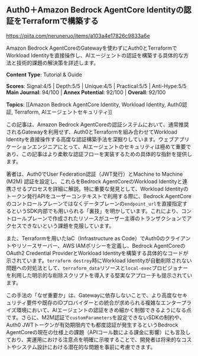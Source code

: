 ## Auth0＋Amazon Bedrock AgentCore Identityの認証をTerraformで構築する

https://qiita.com/neruneruo/items/a103a4e17826c9833a6e

Amazon Bedrock AgentCoreのGatewayを使わずにAuth0とTerraformでWorkload Identityを直接操作し、AIエージェントの認証を構築する具体的な方法と技術的課題の解決策を詳述します。

**Content Type**: Tutorial & Guide

**Scores**: Signal:4/5 | Depth:5/5 | Unique:4/5 | Practical:5/5 | Anti-Hype:5/5
**Main Journal**: 94/100 | **Annex Potential**: 92/100 | **Overall**: 92/100

**Topics**: [[Amazon Bedrock AgentCore Identity, Workload Identity, Auth0認証, Terraform, AIエージェントセキュリティ]]

この記事は、Amazon Bedrock AgentCoreの認証システムにおいて、通常推奨されるGatewayを利用せず、Auth0とTerraformを組み合わせてWorkload Identityを直接操作する高度な認証構築手法を深掘りしています。ウェブアプリケーションエンジニアにとって、AIエージェントのセキュリティは極めて重要であり、この記事はより柔軟な認証フローを実装するための具体的な指針を提供します。

著者は、Auth0でUser Federation認証（JWT発行）とMachine to Machine (M2M) 認証を設定し、これらをBedrock AgentCoreのWorkload Identityと連携させるプロセスを詳細に解説。特に重要な発見として、Workload Identityのトークン発行APIをユーザーコンテキストで利用する際に、Bedrock AgentCoreのコントロールプレーンではなくデータプレーンの`endpoint_url`を直接指定するというSDK内部でも用いられる「裏技」を明かしています。これにより、コントロールプレーンで作成されたリソースがユーザー主導のトランザクションでアクセスできないという課題を克服しています。

また、Terraformを用いたIaC（Infrastructure as Code）でAuth0のクライアントやリソースサーバー、AWS IAMポリシーを定義し、Bedrock AgentCoreのOAuth2 Credential ProviderとWorkload Identityを構築する具体的なコードが示されています。`terraform destroy`時にWorkload Identityが自動削除されない問題への対処法として、`terraform_data`リソースと`local-exec`プロビジョナーを利用した明示的な削除スクリプトを導入する堅実なアプローチも提示されています。

この手法の「なぜ重要か」は、Gatewayに依存しないことで、より高度なセキュリティ要件や既存のIDプロバイダーとの統合が求められる複雑なエンタープライズ環境において、AIエージェントの認証をきめ細かく制御できるようになる点です。さらに、M2M認証で`customParameters`を設定できないSDKの制約や、Auth0 JWTトークンが有効期限内でも都度認証が発生するというBedrock AgentCoreの現在の仕様上の課題（APIコール数による課金に影響）にも言及しており、実運用における注意点を明確に示唆することで、開発者は将来的なコストやシステム設計における潜在的な問題を事前に考慮できます。